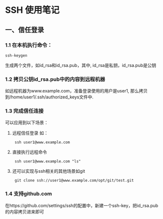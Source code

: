 SSH 使用笔记
====

一、信任登录
----

### 1.1 在本机执行命令：

    ssh-keygen

生成两个文件，如id_rsa和id_rsa.pub，其中, id_rsa是私钥，id_rsa.pub是公钥

### 1.2 拷贝公钥id_rsa.pub中的内容到远程机器

如远程机器为www.example.com，准备登录使用的用户是user1, 那么拷贝到/home/user1/.ssh/authorized_keys文件中.

### 1.3 完成信任连接

可以应用到以下场景：

1. 远程信任登录 如：

        ssh user1@www.example.com

2. 直接执行远程命令

        ssh user1@www.example.com "ls"

3. 还可以实现与ssh相关的其他场景如git

        git clone ssh://user1@www.example.com/opt/git/test.git

### 1.4 支持github.com

在https://github.com/settings/ssh的配置中，新建一个ssh-key，把id_rsa.pub的内容拷贝进来即可
